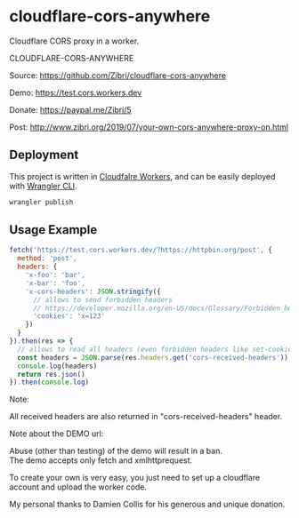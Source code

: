 # cloudflare-cors-anywhere
Cloudflare CORS proxy in a worker.

CLOUDFLARE-CORS-ANYWHERE

Source:
https://github.com/Zibri/cloudflare-cors-anywhere

Demo:
https://test.cors.workers.dev

Donate:
https://paypal.me/Zibri/5

Post:
http://www.zibri.org/2019/07/your-own-cors-anywhere-proxy-on.html

## Deployment

This project is written in [Cloudfalre Workers](https://workers.cloudflare.com/), and can be easily deployed with [Wrangler CLI](https://developers.cloudflare.com/workers/wrangler/install-and-update/).

```bash
wrangler publish
```

## Usage Example

```javascript
fetch('https://test.cors.workers.dev/?https://httpbin.org/post', {
  method: 'post',
  headers: {
    'x-foo': 'bar',
    'x-bar': 'foo',
    'x-cors-headers': JSON.stringify({
      // allows to send forbidden headers
      // https://developer.mozilla.org/en-US/docs/Glossary/Forbidden_header_name
      'cookies': 'x=123'
    }) 
  }
}).then(res => {
  // allows to read all headers (even forbidden headers like set-cookies)
  const headers = JSON.parse(res.headers.get('cors-received-headers'))
  console.log(headers)
  return res.json()
}).then(console.log)
```

Note:

All received headers are also returned in "cors-received-headers" header.

Note about the DEMO url:

Abuse (other than testing) of the demo will result in a ban.  
The demo accepts only fetch and xmlhttprequest.  

To create your own is very easy, you just need to set up a cloudflare account and upload the worker code.  

My personal thanks to Damien Collis for his generous and unique donation.    

